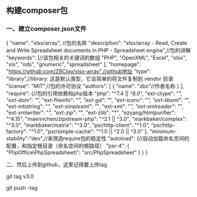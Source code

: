 ## 构建composer包

### 一、建立composer.json文件

{
    "name": "xlsx/array", //包的名称
    "description": "xlsx/array - Read, Create and Write Spreadsheet documents in PHP - Spreadsheet engine",//包的讲解
    "keywords": [//该包相关的关键词的数组
        "PHP",
        "OpenXML",
        "Excel",
        "xlsx",
        "xls",
        "ods",
        "gnumeric",
        "spreadsheet"
    ],
    "homepage": "https://github.com/ZBClqy/xlsx-array",//github地址
    "type": "library",//library: 这是默认类型，它会简单的将文件复制到 vendor 目录
    "license": "MIT",//包的许可协议
    "authors": [
        {
            "name": "zbc"//作者名称
        }
    ],
    "require": {//包的引用依赖和php版本
        "php": "^7.4 || ^8.0",
        "ext-ctype": "*",
        "ext-dom": "*",
        "ext-fileinfo": "*",
        "ext-gd": "*",
        "ext-iconv": "*",
        "ext-libxml": "*",
        "ext-mbstring": "*",
        "ext-simplexml": "*",
        "ext-xml": "*",
        "ext-xmlreader": "*",
        "ext-xmlwriter": "*",
        "ext-zip": "*",
        "ext-zlib": "*",
        "ezyang/htmlpurifier": "^4.15",
        "maennchen/zipstream-php": "^2.1 || ^3.0",
        "markbaker/complex": "^3.0",
        "markbaker/matrix": "^3.0",
        "psr/http-client": "^1.0",
        "psr/http-factory": "^1.0",
        "psr/simple-cache": "^1.0 || ^2.0 || ^3.0"
    },
    "minimum-stability":"dev",//来筛选require包的稳定性
    "autoload": {//自动加载命名空间的配置，和指定根目录（命名空间的根路径）
        "psr-4": {
            "PhpOffice\\PhpSpreadsheet\\": "src/PhpSpreadsheet"
        }
    }
}

二、然后上传到github，这里记得要上传tag

git tag v3.0

git push -tag